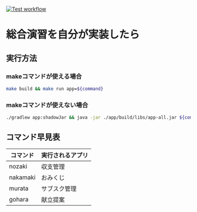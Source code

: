 [![Test workflow](https://github.com/saihe/Study2023_Exercises_Others/actions/workflows/test.yml/badge.svg)](https://github.com/saihe/Study2023_Exercises_Others/actions/workflows/test.yml)
# 総合演習を自分が実装したら

## 実行方法

### makeコマンドが使える場合

``` bash
make build && make run app=${command}
```

### makeコマンドが使えない場合

``` bash
./gradlew app:shadowJar && java -jar ./app/build/libs/app-all.jar ${command}
```

## コマンド早見表

| コマンド     | 実行されるアプリ |
|----------|----------|
| nozaki   | 収支管理     |
| nakamaki | おみくじ     |
| murata   | サブスク管理   |
| gohara   | 献立提案     |
